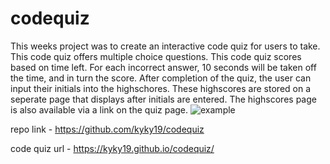 # codequiz
This weeks project was to create an interactive code quiz for users to take.
This code quiz offers multiple choice questions.
This code quiz scores based on time left.
For each incorrect answer, 10 seconds will be taken off the time, and in turn the score.
After completion of the quiz, the user can input their initials into the highschores.
These highscores are stored on a seperate page that displays after initials are entered.
The highscores page is also available via a link on the quiz page.
![example](https://user-images.githubusercontent.com/106569591/177906289-e76a0960-13f5-462a-bb75-f26f5d9e46f6.png)

repo link - https://github.com/kyky19/codequiz

code quiz url - https://kyky19.github.io/codequiz/
